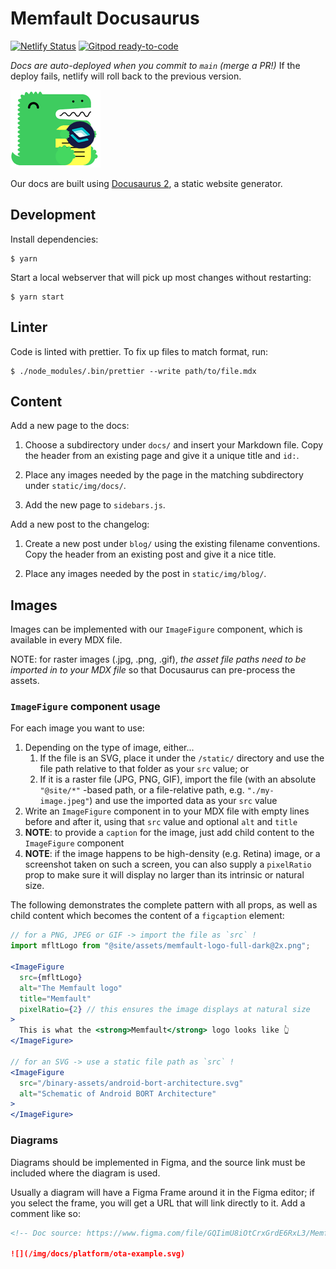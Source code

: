 # Memfault Docusaurus

[![Netlify Status](https://api.netlify.com/api/v1/badges/53e9bd12-7f75-468c-ab7f-eb4b70d10e07/deploy-status)](https://app.netlify.com/sites/memfault-docs/deploys)
[![Gitpod ready-to-code](https://img.shields.io/badge/Gitpod-ready--to--code-blue?logo=gitpod)](https://gitpod.io/#https://github.com/memfault/memfault-docs)

_Docs are auto-deployed when you commit to `main` (merge a PR!)_ If the deploy fails, netlify will roll back to the previous version.

![static/img/memfault-docusaurus.png](static/img/memfault-docusaurus.png)

Our docs are built using [Docusaurus 2](https://v2.docusaurus.io/), a static
website generator.

## Development

Install dependencies:

```
$ yarn
```

Start a local webserver that will pick up most changes without restarting:

```
$ yarn start
```

## Linter

Code is linted with prettier. To fix up files to match format, run:

```
$ ./node_modules/.bin/prettier --write path/to/file.mdx
```

## Content

Add a new page to the docs:

1. Choose a subdirectory under `docs/` and insert your Markdown file. Copy the
   header from an existing page and give it a unique title and `id:`.

2. Place any images needed by the page in the matching subdirectory under
   `static/img/docs/`.

3. Add the new page to `sidebars.js`.

Add a new post to the changelog:

1. Create a new post under `blog/` using the existing filename conventions. Copy
   the header from an existing post and give it a nice title.

2. Place any images needed by the post in `static/img/blog/`.

## Images

Images can be implemented with our `ImageFigure` component, which is available in every MDX file.

NOTE: for raster images (.jpg, .png, .gif), _the asset file paths need to be imported in to your MDX file_ so that Docusaurus can pre-process the assets.

### `ImageFigure` component usage

For each image you want to use:

1. Depending on the type of image, either...
   1. If the file is an SVG, place it under the `/static/` directory and use the file path relative to that folder as your `src` value; or
   2. If it is a raster file (JPG, PNG, GIF), import the file (with an absolute `"@site/*"` -based path, or a file-relative path, e.g. `"./my-image.jpeg"`) and use the imported data as your `src` value
2. Write an `ImageFigure` component in to your MDX file with empty lines before and after it, using that `src` value and optional `alt` and `title`
3. **NOTE**: to provide a `caption` for the image, just add child content to the `ImageFigure` component
4. **NOTE**: if the image happens to be high-density (e.g. Retina) image, or a screenshot taken on such a screen, you can also supply a `pixelRatio` prop to make sure it will display no larger than its intrinsic or natural size.

The following demonstrates the complete pattern with all props, as well as child content which becomes the content of a `figcaption` element:

```jsx
// for a PNG, JPEG or GIF -> import the file as `src` !
import mfltLogo from "@site/assets/memfault-logo-full-dark@2x.png";

<ImageFigure
  src={mfltLogo}
  alt="The Memfault logo"
  title="Memfault"
  pixelRatio={2} // this ensures the image displays at natural size
>
  This is what the <strong>Memfault</strong> logo looks like 👆
</ImageFigure>

// for an SVG -> use a static file path as `src` !
<ImageFigure
  src="/binary-assets/android-bort-architecture.svg"
  alt="Schematic of Android BORT Architecture"
>
</ImageFigure>
```

### Diagrams

Diagrams should be implemented in Figma, and the source link must be included
where the diagram is used.

Usually a diagram will have a Figma Frame around it in the Figma editor; if you
select the frame, you will get a URL that will link directly to it. Add a
comment like so:

```markdown
<!-- Doc source: https://www.figma.com/file/GQIimU8iOtCrxGrdE6RxL3/Memfault-SDK-Architecture?node-id=808%3A10&t=2xgYRnOsaxVM51AB-0 -->

![](/img/docs/platform/ota-example.svg)
```
